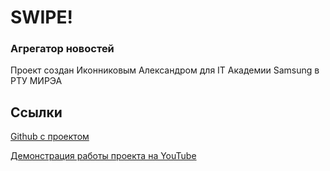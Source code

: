 # SWIPE!
### Агрегатор новостей
Проект создан Иконниковым Александром для IT Академии Samsung в РТУ МИРЭА

## Ссылки  
[Github с проектом](https://github.com/coherity/swipe)

[Демонстрация работы проекта на YouTube](https://youtu.be/bFz7Qjo4zDY)
